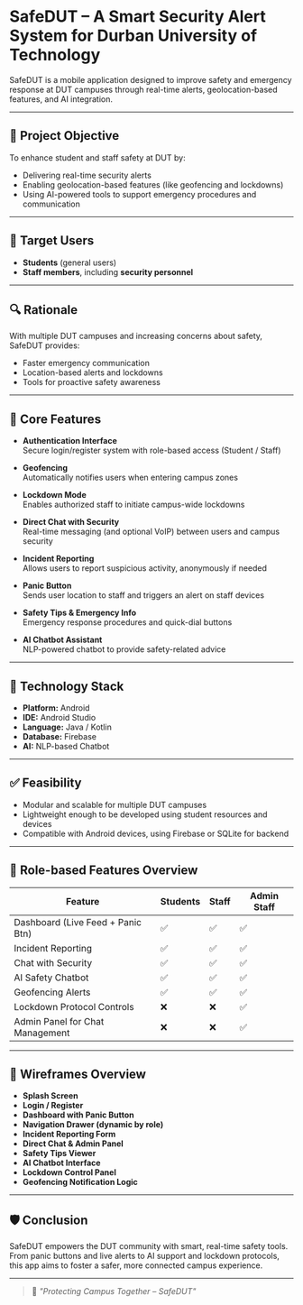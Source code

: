 # SafeDUT – A Smart Security Alert System for Durban University of Technology

SafeDUT is a mobile application designed to improve safety and emergency response at DUT campuses through real-time alerts, geolocation-based features, and AI integration.

---

## 📱 Project Objective

To enhance student and staff safety at DUT by:
- Delivering real-time security alerts
- Enabling geolocation-based features (like geofencing and lockdowns)
- Using AI-powered tools to support emergency procedures and communication

---

## 👥 Target Users

- **Students** (general users)
- **Staff members**, including **security personnel** 

---

## 🔍 Rationale

With multiple DUT campuses and increasing concerns about safety, SafeDUT provides:
- Faster emergency communication
- Location-based alerts and lockdowns
- Tools for proactive safety awareness

---

## 🚀 Core Features

- **Authentication Interface**  
  Secure login/register system with role-based access (Student / Staff)

- **Geofencing**  
  Automatically notifies users when entering campus zones

- **Lockdown Mode**  
  Enables authorized staff to initiate campus-wide lockdowns

- **Direct Chat with Security**  
  Real-time messaging (and optional VoIP) between users and campus security

- **Incident Reporting**  
  Allows users to report suspicious activity, anonymously if needed

- **Panic Button**  
  Sends user location to staff and triggers an alert on staff devices

- **Safety Tips & Emergency Info**  
  Emergency response procedures and quick-dial buttons

- **AI Chatbot Assistant**  
  NLP-powered chatbot to provide safety-related advice

---

## 🤖 Technology Stack

- **Platform:** Android
- **IDE:** Android Studio
- **Language:** Java / Kotlin
- **Database:** Firebase 
- **AI:** NLP-based Chatbot

---

## ✅ Feasibility

- Modular and scalable for multiple DUT campuses
- Lightweight enough to be developed using student resources and devices
- Compatible with Android devices, using Firebase or SQLite for backend

---

## 🔐 Role-based Features Overview

| Feature                             | Students | Staff | Admin Staff |
|-------------------------------------|----------|--------|-------------|
| Dashboard (Live Feed + Panic Btn)   | ✅       | ✅    | ✅          |
| Incident Reporting                  | ✅       | ✅    | ✅          |
| Chat with Security                  | ✅       | ✅    | ✅          |
| AI Safety Chatbot                   | ✅       | ✅    | ✅          |
| Geofencing Alerts                   | ✅       | ✅    | ✅          |
| Lockdown Protocol Controls          | ❌       | ❌    | ✅          |
| Admin Panel for Chat Management     | ❌       | ❌    | ✅          |

---

## 📌 Wireframes Overview

- **Splash Screen**
- **Login / Register**
- **Dashboard with Panic Button**
- **Navigation Drawer (dynamic by role)**
- **Incident Reporting Form**
- **Direct Chat & Admin Panel**
- **Safety Tips Viewer**
- **AI Chatbot Interface**
- **Lockdown Control Panel**
- **Geofencing Notification Logic**

---

## 🛡️ Conclusion

SafeDUT empowers the DUT community with smart, real-time safety tools. From panic buttons and live alerts to AI support and lockdown protocols, this app aims to foster a safer, more connected campus experience.

---

> 📍 *"Protecting Campus Together – SafeDUT"*
